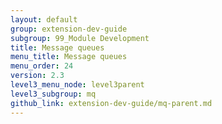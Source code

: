 ```yaml
---
layout: default
group: extension-dev-guide
subgroup: 99_Module Development
title: Message queues
menu_title: Message queues
menu_order: 24
version: 2.3
level3_menu_node: level3parent
level3_subgroup: mq
github_link: extension-dev-guide/mq-parent.md
---
```

